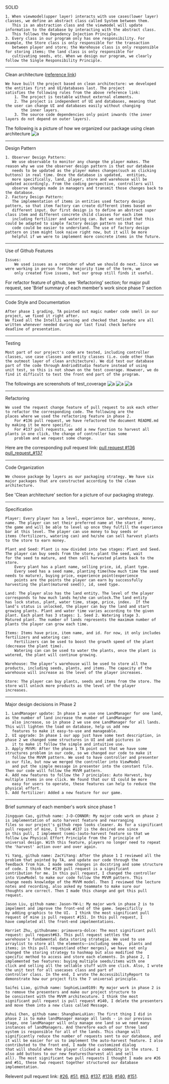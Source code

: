 
SOLID

    1. When viewmodel(upper layer) interacts with use cases(lower layer) classes, we define an abstract class called System between them. 
       This is an abstraction class and the viewmodel will update information to the database by interacting with the abstract class. 
       This follows the Depedency Injection Principle.
    3. Every class in our program only has one responsibility. For example, the Store class is only responsible for the transaction 
       between player and store; the Warehouse class is only responsible for storing items; the land class is only responsible for 
       cultivating seeds, etc. When we design our program, we clearly follow the Single Responsibility Principle.

---

Clean architecture ([reference link](https://blog.cleancoder.com/uncle-bob/2012/08/13/the-clean-architecture.html))

    We have built the project based on clean architecture: we developed the entities first and UI/databases last. The project 
    satisfies the following rules from the above reference link:
        1. The project is testable without external elements.
        2. The project is independent of UI and databases, meaning that the user can change UI and databases easily without changing 
           the inner layers.
        3. The source code dependencies only point inwards (the inner layers do not depend on outer layers).

The following is a picture of how we organized our package using clean architecture
![a](https://github.com/CSC207-UofT/course-project-not-a-team/blob/main/WrittenDocument/Phase2/packaging.jpg)

---

Design Pattern

    1. Observer Design Pattern:
       We use observable to monitor any change the player makes. The reason why we use the observer design pattern is that our database
       needs to be updated as the player makes changes(such as clicking buttons) in real time. Once the database is updated,  entities,
       more specifically, land, player, store and warehouse will be updated accordingly. From the coding perspective, controllers will 
       observe changes made in managers and transmit those changes back to the database. 
    2. Factory Design Pattern:
       The implementation of items in entities used factory design pattern, so that item factory can create different items based on 
       different input. Our first design is to define an abstract super class item and different concrete child classes for each item 
       including fertilizer and watering can. But we noticed that this could be adapted to simple factory design pattern so that our 
       code could be easier to understand. The use of factory design pattern on item might look naive right now, but it will be more
       helpful if we were to implement more concrete items in the future.

---

Use of Github Features

    Issues: 
        We used issues as a reminder of what we should do next. Since we were working in person for the majority time of the term, we 
        only created five issues, but our group still finds it useful.
 
 For refactor feature of github, see 'Refactoring' section; for major pull request, see 'Brief summary of each member's work since phase 1' section
 
---

Code Style and Documentation

    After phase 1 grading, TA pointed out magic number code smell in our project, we fixed it right after.
    We fixed all the IntellJi warning and checked that Javadoc are all written whenever needed during our last final check before
    deadline of presentation.

---

Testing

    Most part of our project's code are tested, including controller classes, use case classes and entity classes (i.e. code other than
    the outmost layer of clean architecture). We did test our database part of the code through AndriodStudio feature instead of using 
    unit test, so this is not shown on the test coverage. However, we do find it difficult to test the front end part of the program.
 
The followings are screenshots of test_coverage
![a](https://github.com/CSC207-UofT/course-project-not-a-team/blob/main/WrittenDocument/Phase2/test_coverage/test1.png)
![a](https://github.com/CSC207-UofT/course-project-not-a-team/blob/main/WrittenDocument/Phase2/test_coverage/test2.png)
![a](https://github.com/CSC207-UofT/course-project-not-a-team/blob/main/WrittenDocument/Phase2/test_coverage/test3.png)

---

Refactoring

    We used the request change feature of pull request to ask each other to refactor the corresponding code. The following are the 
    places where we used the refactoring feature in phase 2.
        For #136 pull request, we have refactored the document README.md by making it be more specific.
        For #137 pull requests, we add a new function to harvest all plants in one click, the change of controller has some 
        problem and we request some change.

Here are the corresponding pull request link: [pull request #136](https://github.com/CSC207-UofT/course-project-not-a-team/pull/136) 
[pull_request_#137](https://github.com/CSC207-UofT/course-project-not-a-team/pull/137)

---

Code Organization

    We choose package by layers as our packaging strategy. We have six major packages that are constructed according to the clean
    architecture.

See 'Clean architecture' section for a picture of our packaging strategy.

---

Specification

    Player: Every player has a level, experience bar, warehouse, money, name. The player can set their preferred name at the start of 
    the game and will be able to level up once they fulfill the experience bar at this level. The player can use money to buy seeds or 
    items (fertilizers, watering can) and he/she can sell harvest plants to the store to earn money. 
    
    Plant and Seed: Plant is now divided into two stages: Plant and Seed. The player can buy seeds from the store, plant the seed, wait
    for the seed to mature, and then sell harvested plants back to the store. 
        Every plant has a plant name, selling price, id, plant type. 
        Every seed has a seed name, planting time(how much time the seed needs to mature), buying price, experience point(experience 
        points are the points the player can earn by successfully harvesting the plant(matured seed)), id, seed type.
        
    Land: The player also has the land entity. The level of the player corresponds to how much lands he/she can unlock.The land entity 
    has lock status, plant, water time, stage, price, index.  If the land’s status is unlocked, the player can buy the land and start 
    growing plants. Plant and water time varies according to the given plant. Each plant has 3 stages: 1. Seed 2. Watering stage 3. 
    Matured plant. The number of lands represents the maximum number of plants the player can grow each time. 
    
    Items: Items have price, item name, and id. For now, it only includes fertilizers and watering can:
        Fertilizers can be used to boost the growth speed of the plant (decrease the plant time).
        Watering can can be used to water the plants, once the plant is watered, the plant will continue growing.

    Warehouse: The player’s warehouse will be used to store all the products, including seeds, plants, and items. The capacity of the 
    warehouse will increase as the level of the player increases.

    Store: The player can buy plants, seeds and items from the store. The store will unlock more products as the level of the player 
    increases.

---

Major design decisions in Phase 2

    1. LandManager update: In phase 1 we use one LandManager for one land, as the number of land increase the number of LandManager 
       also increase, so in phase 2 we use one LandManager for all lands. This will lighten the load on database, help us add new 
       features to make it easy-to-use and manageable.
    2. UI upgrade: In phase 1 our app just have some text description, in phase 2 we changed some structures in UI and add pictures in
       it to make it follow the simple and intuitive use.
    3. Apply MVVM: After the phase 1 TA point out that we have some structures problem in our code, so we changed our code to make it 
       follow the MVVM pattern. We used to have controller and presenter in our file, but now we merged the controller into ViewModel 
       and put the simple message in presenter into the constant file. Then our code will follow the MVVM pattern.
    4. Add new features to follow the 7 principles: Auto Harvest, buy multiple items in one click. We found that our UI could be more 
       easy for users to operate, these features can help to reduce the physical effort.
    5. Add fertilizer: Added a new feature for our game.

---

Brief summary of each member's work since phase 1

    Jingquan Cao, github name: J-D-CONNOR: My major code work on phase 2 is implementation of auto harvest feature and rearranging 
    files so our project's github repo looks cleaner. As for a significant pull request of mine, I think #137 is the desired one since 
    in this pull, I implement (semi-)auto-harvest feature so that we follow Low Physical Effort Principle from the 7 principle of 
    universal design. With this feature, players no longer need to repeat the 'harvest' action over and over again.
    
    Yi Yang, github name: ZacYiYang: After the phase 1 I reviewed all the problem that pointed by TA, and update our code through the 
    feedback from him. I made some changes in docstring and some structure of code. I think the #139 pull request is a significant 
    contribution for me. In this pull request, I changed the controller into ViewModel to make our code follow the MVVM pattern. This 
    change needs knowledge of the MVVM model. Then I reviewed the lecture notes and recording, also asked my teammate to make sure our 
    thoughts are correct. Then I made this change and got this pull request.
    
    Jason Liu, github name: Jason-YW-L: My major work in phase 2 is to impelment and improve the front-end of the game. Sepecificlly 
    by adding graphics to the UI.  I think the most significant pull request of mine is pull request #151. In this pull request, I
    have completed all the front-end impelmentations.
    
    Harriet Zhu, githubname: primavera-dolce: The most significant pull request: pull request#63. This pull request settles the 
    warehouse's fundamental data storing strategie. We used to use arraylist to store all the elements——including seeds,  plants and 
    items; in this pull request(and other merges), we have not only changed the storing strategy to hashmap but also modified the 
    specific method to access and store each elements. In phase 2, I implemented two features: buying multiple seeds/items with one 
    click and selling all the sellable stuff with one click. Also, I wrote the unit test for all usecases class and part of 
    controller class. In the end, I wrote the AccessibilityReport to demonstrate how our project fits the 7 universal principle.
    
    Saifei Liao, github name: SophieLiao0109: My major work in phase 2 is to remove the presenters and make our project structure to 
    be consistent with the MVVM architecuture. I think the most significant pull request is pull request #140, I delete the presenters 
    and move them into a new class called Message.

    Xuhui Chen, github name: ShangDanLuXian: The first thing I did in phase 2 is to make landManager manage all lands - in our previous
    stage, one landManager will only manage one land so we need many instances of landManagers. And therefore each of our three land 
    system is responsible for all of the lands. This change will significantly reduce the number of requests sent to our database, and 
    it will be easier for us to implement the auto-harvest feature. I also contributed to the front end, I made the customized dialog 
    that will should when the player clicked a commodity in the store. I also add buttons to our new features(harvest all and sell 
    all). The most significant two pull requests I thought I made are #26 and #51, these two request together structured our database 
    implementation.
    
    
Relevent pull request link: 
[#26](https://github.com/CSC207-UofT/course-project-not-a-team/pull/26),
[#51](https://github.com/CSC207-UofT/course-project-not-a-team/pull/51),
[#63](https://github.com/CSC207-UofT/course-project-not-a-team/pull/63),
[#137](https://github.com/CSC207-UofT/course-project-not-a-team/pull/137), 
[#139](https://github.com/CSC207-UofT/course-project-not-a-team/pull/139),
[#140](https://github.com/CSC207-UofT/course-project-not-a-team/pull/140),
[#151](https://github.com/CSC207-UofT/course-project-not-a-team/pull/151).
